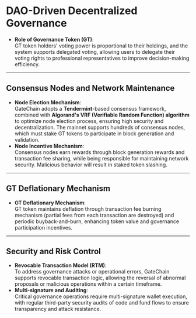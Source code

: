 # **DAO-Driven Decentralized Governance**

- **Role of Governance Token (GT)**:  
  GT token holders' voting power is proportional to their holdings, and the system supports delegated voting, allowing users to delegate their voting rights to professional representatives to improve decision-making efficiency.

---

## **Consensus Nodes and Network Maintenance**
- **Node Election Mechanism**:  
  GateChain adopts a **Tendermint**-based consensus framework, combined with **Algorand's VRF (Verifiable Random Function) algorithm** to optimize node election process, ensuring high security and decentralization. The mainnet supports hundreds of consensus nodes, which must stake GT tokens to participate in block generation and validation.
- **Node Incentive Mechanism**:  
  Consensus nodes earn rewards through block generation rewards and transaction fee sharing, while being responsible for maintaining network security. Malicious behavior will result in staked token slashing.

---


## **GT Deflationary Mechanism**
- **GT Deflationary Mechanism**:  
  GT token maintains deflation through transaction fee burning mechanism (partial fees from each transaction are destroyed) and periodic buyback-and-burn, enhancing token value and governance participation incentives.

---

## **Security and Risk Control**
- **Revocable Transaction Model (RTM)**:  
  To address governance attacks or operational errors, GateChain supports revocable transaction logic, allowing the reversal of abnormal proposals or malicious operations within a certain timeframe.
- **Multi-signature and Auditing**:  
  Critical governance operations require multi-signature wallet execution, with regular third-party security audits of code and fund flows to ensure transparency and attack resistance.
